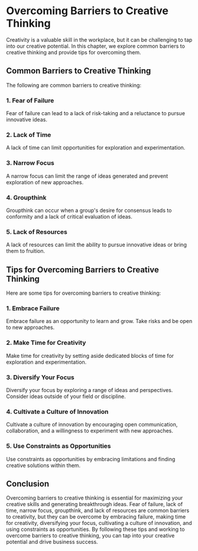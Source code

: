 Overcoming Barriers to Creative Thinking
====================================================================================

Creativity is a valuable skill in the workplace, but it can be challenging to tap into our creative potential. In this chapter, we explore common barriers to creative thinking and provide tips for overcoming them.

Common Barriers to Creative Thinking
------------------------------------

The following are common barriers to creative thinking:

### 1. Fear of Failure

Fear of failure can lead to a lack of risk-taking and a reluctance to pursue innovative ideas.

### 2. Lack of Time

A lack of time can limit opportunities for exploration and experimentation.

### 3. Narrow Focus

A narrow focus can limit the range of ideas generated and prevent exploration of new approaches.

### 4. Groupthink

Groupthink can occur when a group's desire for consensus leads to conformity and a lack of critical evaluation of ideas.

### 5. Lack of Resources

A lack of resources can limit the ability to pursue innovative ideas or bring them to fruition.

Tips for Overcoming Barriers to Creative Thinking
-------------------------------------------------

Here are some tips for overcoming barriers to creative thinking:

### 1. Embrace Failure

Embrace failure as an opportunity to learn and grow. Take risks and be open to new approaches.

### 2. Make Time for Creativity

Make time for creativity by setting aside dedicated blocks of time for exploration and experimentation.

### 3. Diversify Your Focus

Diversify your focus by exploring a range of ideas and perspectives. Consider ideas outside of your field or discipline.

### 4. Cultivate a Culture of Innovation

Cultivate a culture of innovation by encouraging open communication, collaboration, and a willingness to experiment with new approaches.

### 5. Use Constraints as Opportunities

Use constraints as opportunities by embracing limitations and finding creative solutions within them.

Conclusion
----------

Overcoming barriers to creative thinking is essential for maximizing your creative skills and generating breakthrough ideas. Fear of failure, lack of time, narrow focus, groupthink, and lack of resources are common barriers to creativity, but they can be overcome by embracing failure, making time for creativity, diversifying your focus, cultivating a culture of innovation, and using constraints as opportunities. By following these tips and working to overcome barriers to creative thinking, you can tap into your creative potential and drive business success.
